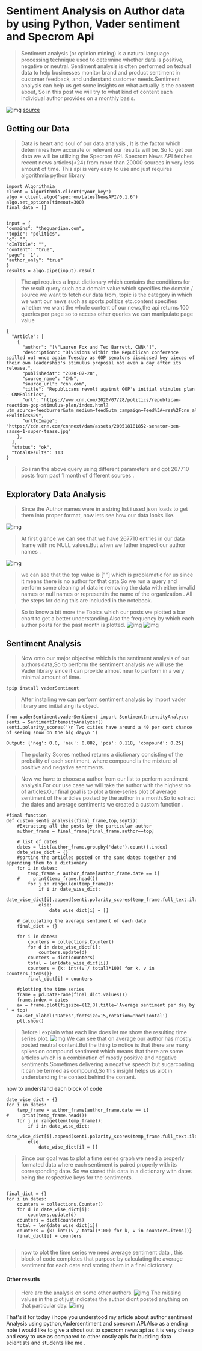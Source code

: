 #  Sentiment Analysis on Author data by using Python, Vader sentiment and Specrom Api
>Sentiment analysis (or opinion mining) is a natural language processing technique used to determine whether data is positive, negative or neutral. Sentiment analysis is often performed on textual data to help businesses monitor brand and product sentiment in customer feedback, and understand customer needs.Sentiment analysis can help us get some insights on what actually is the content about, So in this post we will try to what kind of content each individual author provides on a monthly basis.

![img](https://monkeylearn.com/static/3ca10d6ce5dc6922836f278aef38f765/50bf7/what-is-sentiment-analysis6%402x.png)
 [source](https://monkeylearn.com/sentiment-analysis/)
## Getting our Data 
> Data is heart and soul of our data analysis , It is the factor which determines how accurate or relevant our results will be. So to get our data we will be utilizing the Specrom API. Specrom News API fetches recent news articles(<24) from more than 20000 sources in very less amount of time. This api is very easy to use and just requires algorithmia python library

```
import Algorithmia
client = Algorithmia.client('your_key')
algo = client.algo('specrom/LatestNewsAPI/0.1.6')
algo.set_options(timeout=300)
final_data = []


input = {
"domains": "theguardian.com",
"topic": "politics",
"q": "",
"qInTitle": "",
"content": "true",
"page": '1',
"author_only": "true"
}
results = algo.pipe(input).result
```
>The api requires a Input dictionary which contains the conditions for the result query such as a domain value which specifies the domain / source we want to fetch our data from, topic is the category in which we want our news such as sports,politics etc.content specifies whether we want the whole content of our news,the api returns 100 queries per page so to access other queries we can manipulate page value

```
{
  "Article": [
    {
      "author": "[\"Lauren Fox and Ted Barrett, CNN\"]",
      "description": "Divisions within the Republican conference spilled out once again Tuesday as GOP senators dismissed key pieces of their own leadership's stimulus proposal not even a day after its release.",
      "publishedAt": "2020-07-28",
      "source_name": "CNN",
      "source_url": "cnn.com",
      "title": "Republicans revolt against GOP's initial stimulus plan  - CNNPolitics",
      "url": "https://www.cnn.com/2020/07/28/politics/republican-reaction-gop-stimulus-plan/index.html?utm_source=feedburner&utm_medium=feed&utm_campaign=Feed%3A+rss%2Fcnn_allpolitics+%28RSS%3A+CNN+-+Politics%29",
      "urlToImage": "https://cdn.cnn.com/cnnnext/dam/assets/200518181852-senator-ben-sasse-1-super-tease.jpg"
    },
  ],
  "status": "ok",
  "totalResults": 113
}
```
>So i ran the above query using different parameters and got 267710 posts from past 1 month of  different sources .

## Exploratory Data Analysis

>Since the Author names were in a string list i used json loads to get them into proper format,
now lets see how our data looks like.

![img](https://i.ibb.co/vZzGWk3/Screenshot-82.png)

>At first glance we can see that we have 267710 entries in our data frame with no NULL values.But when we futher inspect our author names .

![img](https://i.ibb.co/yYV9ncS/Screenshot-84.png)

>we can see that the top value is [""] which is problamatic for us since it means there is no author for that data.So we run a query and perform some cleaning of data ie removing the data with either invalid names or null names or representin the name of the organization . All the steps for doing this are included in the notebook.

> So to know a bit more the Topics which our posts we plotted a bar chart to get a better understanding.Also the frequency by which each author posts for the past month is plotted.
![img](https://i.ibb.co/1GhF2Y5/download.png)
![img](https://i.ibb.co/MPhrJr5/download-1.png)

## Sentiment Analysis
> Now onto our major objective which is the sentiment analysis of our authors data,So to perform the sentiment analysis we will use the Vader library since it can provide almost near to perform in a very minimal amount of time.
```
!pip install vaderSentiment
```
> After installing we can perform sentiment analysis by import vader library and initializing its object.
```
from vaderSentiment.vaderSentiment import SentimentIntensityAnalyzer
senti = SentimentIntensityAnalyzer()
senti.polarity_scores('\n Two cities have around a 40 per cent chance of seeing snow on the big day\n ')

Output: {'neg': 0.0, 'neu': 0.882, 'pos': 0.118, 'compound': 0.25}
```
> The polarity Scores method returns a dictionary consisting of the probality of each sentiment, where compound is the mixture of positive and negative sentiments.

>Now we have to choose a author from our list to perform sentiment analysis.For our use case we will take the author with the highest no of articles.Our final goal is to plot a time-series plot of average sentiment of the articles posted by the author in a month.So to extract the dates and average sentiments we created a custom function .
```
#final function 
def custom_senti_analysis(final_frame,top,senti):
    #Extracting all the posts by the particular author
    author_frame = final_frame[final_frame.author==top]
    
    # list of dates
    dates = list(author_frame.groupby('date').count().index)
    date_wise_dict = {}
    #sorting the articles posted on the same dates together and appending them to a dictionary
    for i in dates:
        temp_frame = author_frame[author_frame.date == i]
    #     print(temp_frame.head())
        for j in range(len(temp_frame)):
            if i in date_wise_dict:
                date_wise_dict[i].append(senti.polarity_scores(temp_frame.full_text.iloc[j]))
            else:
                date_wise_dict[i] = []
    
    # calculating the average sentiment of each date
    final_dict = {}
    
    for i in dates:
        counters = collections.Counter()
        for d in date_wise_dict[i]:
            counters.update(d)
        counters = dict(counters)
        total = len(date_wise_dict[i])
        counters = {k: int((v / total)*100) for k, v in counters.items()}
        final_dict[i] = counters
    
    #plotting the time series
    frame = pd.DataFrame(final_dict.values())
    frame.index = dates
    ax = frame.plot(figsize=(12,8),title='Average sentiment per day by ' + top)
    ax.set_xlabel('Dates',fontsize=15,rotation='horizontal')
    plt.show()
```
> Before I explain what each line does let me show the resulting time series plot.
![img](https://i.ibb.co/MGS3tnh/download-2.png)
We can see that on average our author has mostly posted neutral content.But the thing to notice is that there are many spikes on compound sentiment which means that there are some articles which is a combination of mostly positive and negative sentiments.Sometimes delivering a negative speech but sugarcoating it can be termed as compound,So this insight helps us alot in understanding the context behind the content.

now to understand each block of code 
```
date_wise_dict = {}
for i in dates:
    temp_frame = author_frame[author_frame.date == i]
#     print(temp_frame.head())
    for j in range(len(temp_frame)):
        if i in date_wise_dict:
            date_wise_dict[i].append(senti.polarity_scores(temp_frame.full_text.iloc[j]))
        else:
            date_wise_dict[i] = []
```
> Since our goal was to plot a time series graph we need a properly formated data where each sentiment is paired properly with its corresponding date. So we stored this data in a dictionary with dates being the respective keys for the sentiments.

```

final_dict = {}
for i in dates:
    counters = collections.Counter()
    for d in date_wise_dict[i]:
        counters.update(d)
    counters = dict(counters)
    total = len(date_wise_dict[i])
    counters = {k: int((v / total)*100) for k, v in counters.items()}
    final_dict[i] = counters
    
```
> now to plot the time series we need average sentiment data , this block of code completes that purpose by calculating the average sentiment for each date and storing them in a final dictionary.

#### Other resutls
> Here are the analysis on some other authors.
![img](https://i.ibb.co/zQPpqvk/download-3.png)
The missing values in the plot just indicates the author didnt posted anything on that particular day.
![img](https://i.ibb.co/3mnT5dT/download-4.png)


That's it for today i hope you understood my article about author sentiment Analysis using python,Vadersentiment and specrom API.Also as a ending note i would like to give a shout out to specrom news api as it is very cheap and easy to use as compared to other costly apis for budding data scientists and students like me .
